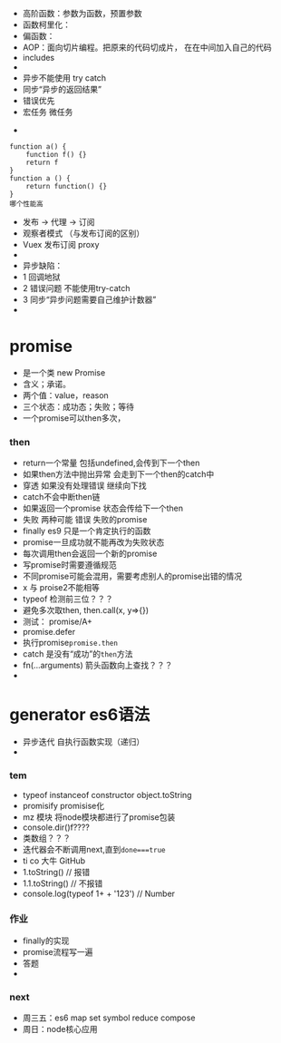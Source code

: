 * 高阶函数：参数为函数，预置参数
* 函数柯里化：
* 偏函数：
* AOP：面向切片编程。把原来的代码切成片， 在在中间加入自己的代码
* includes
* 
* 异步不能使用 try catch
* 同步“异步的返回结果”
* 错误优先
* 宏任务 微任务
- 
```
function a() {
    function f() {}
    return f
}
function a () {
    return function() {}
}
哪个性能高
```
- 发布 -> 代理 -> 订阅
- 观察者模式 （与发布订阅的区别）
- Vuex 发布订阅 proxy
- 
- 异步缺陷：
- 1 回调地狱
- 2 错误问题 不能使用try-catch
- 3 同步“异步问题需要自己维护计数器”
- 
# promise
- 是一个类 new Promise
- 含义；承诺。
- 两个值：value，reason
- 三个状态：成功态；失败；等待
- 一个promise可以then多次，
### then
- return一个常量 包括undefined,会传到下一个then
- 如果then方法中抛出异常 会走到下一个then的catch中
- 穿透 如果没有处理错误 继续向下找
- catch不会中断then链
- 如果返回一个promise 状态会传给下一个then
- 失败 两种可能 错误 失败的promise
- finally es9 只是一个肯定执行的函数
- promise一旦成功就不能再改为失败状态
- 每次调用then会返回一个新的promise
- 写promise时需要遵循规范
- 不同promise可能会混用，需要考虑别人的promise出错的情况
- x 与 proise2不能相等
- typeof 检测前三位？？？
- 避免多次取then, then.call(x, y=>{})
- 测试： promise/A+
- promise.defer
- 执行promise`promise.then`
- catch 是没有“成功”的`then`方法
- fn(...arguments) 箭头函数向上查找？？？
- 
# generator es6语法
- 异步迭代 自执行函数实现（递归）
- 



### tem
- typeof instanceof constructor object.toString
- promisify promisise化
- mz 模块 将node模块都进行了promise包装
- console.dir()f????
- 类数组？？？
- 迭代器会不断调用next,直到`done===true`
- ti co 大牛 GitHub
- 1.toString() // 报错
- 1.1.toString() // 不报错
- console.log(typeof 1+ + '123') // Number


### 作业
- finally的实现
- promise流程写一遍
- 答题
- 
### next
- 周三五：es6 map set symbol reduce compose
- 周日：node核心应用